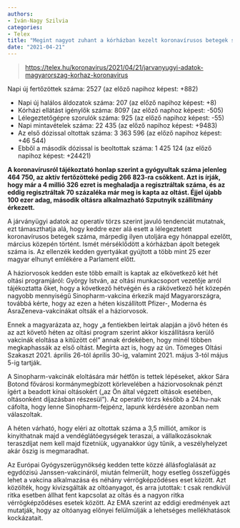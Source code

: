 ```yaml
---
authors:
- Iván-Nagy Szilvia
categories:
- Telex
title: "Megint nagyot zuhant a kórházban kezelt koronavírusos betegek száma, de 207-en haltak meg"
date: "2021-04-21"
---
```


> https://telex.hu/koronavirus/2021/04/21/jarvanyugyi-adatok-magyarorszag-korhaz-koronavirus

Napi új fertőzöttek száma: 2527 (az előző napihoz képest: +882)

  * Napi új halálos áldozatok száma: 207 (az előző napihoz képest: +8)
  * Kórházi ellátást igénylők száma: 8097 (az előző naphoz képest: -505)
  * Lélegeztetőgépre szorulók száma: 925 (az előző napihoz képest: -55)
  * Napi mintavételek száma: 22 435 (az előző napihoz képest: +9483)
  * Az első dózissal oltottak száma: 3 363 596 (az előző napihoz képest: +46 544)
  * Ebből a második dózissal is beoltottak száma: 1 425 124 (az előző napihoz képest: +24421)

**A koronavírusról tájékoztató honlap szerint a gyógyultak száma jelenleg 464 750, az aktív fertőzötteké pedig 266 823-ra csökkent. Azt is írják, hogy már a 4 millió 326 ezret is meghaladja a regisztráltak száma, és az eddig regisztráltak 70 százaléka már meg is kapta az oltást. Éjjel újabb 100 ezer adag, második oltásra alkalmazható Szputnyik szállítmány érkezett.**


A járványügyi adatok az operatív törzs szerint javuló tendenciát mutatnak, ezt támaszthatja alá, hogy keddre ezer alá esett a lélegeztetett koronavírusos betegek száma, márpedig ilyen utoljára egy hónappal ezelőtt, március közepén történt. Ismét mérséklődött a kórházban ápolt betegek száma is. Az ellenzék kedden gyertyákat gyújtott a több mint 25 ezer magyar elhunyt emlékére a Parlament előtt.

A háziorvosok kedden este több emailt is kaptak az elkövetkező két hét oltási programjáról: György István, az oltási munkacsoport vezetője arról tájékoztatta őket, hogy a következő hétvégén és a rákövetkező hét közepén nagyobb mennyiségű Sinopharm-vakcina érkezik majd Magyarországra, továbbá kérte, hogy az ezen a héten kiszállított Pfizer-, Moderna és AsraZeneva-vakcinákat oltsák el a háziorvosok.

Ennek a magyarázata az, hogy „a fentiekben leírtak alapján a jövő héten és az azt követő héten az oltási program szerint akkor kiszállításra kerülő vakcinák eloltása a kitűzött cél” annak érdekében, hogy minél többen megkaphassák az első oltást. Megírta azt is, hogy az ún. Tömeges Oltási Szakaszt 2021. április 26-tól április 30-ig, valamint 2021. május 3-tól május 5-ig tartják.

A Sinopharm-vakcinák eloltására már hétfőn is tettek lépéseket, akkor Sára Botond fővárosi kormánymegbízott körlevelében a háziorvosoknak pénzt ígért a beadott kínai oltásokért („az Ön által végzett oltások esetében, oltásonként díjazásban részesül”). Az operatív törzs később a 24.hu-nak cáfolta, hogy lenne Sinopharm-fejpénz, lapunk kérdésére azonban nem válaszoltak.


A héten várható, hogy eléri az oltottak száma a 3,5 milliót, amikor is kinyithatnak majd a vendéglátóegységek teraszai, a vállalkozásoknak teraszdíjat nem kell majd fizetniük, ugyanakkor úgy tűnik, a veszélyhelyzet akár őszig is megmaradhat.

Az Európai Gyógyszerügynökség kedden tette közzé állásfoglalását az egydózisú Janssen-vakcináról, miután felmerült, hogy esetleg összefüggés lehet a vakcina alkalmazása és néhány vérrögképződéses eset között. Azt közölték, hogy kivizsgálták az oltóanyagot, és arra jutottak: t csak rendkívül ritka esetben állhat fent kapcsolat az oltás és a nagyon ritka vérrögképződéses esetek között. Az EMA szerint az eddigi eredmények azt mutatják, hogy az oltóanyag előnyei felülmúlják a lehetséges mellékhatások kockázatait.
